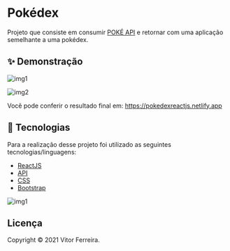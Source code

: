 #  Pokédex
Projeto que consiste em consumir [POKÉ API](https://pokeapi.co/) e retornar com uma aplicação semelhante a uma pokédex.


## ✨ Demonstração
![img1](https://user-images.githubusercontent.com/47065330/112674446-b6291c80-8e44-11eb-854e-b5c074ae3f96.png)


![img2](https://user-images.githubusercontent.com/47065330/112674455-b7f2e000-8e44-11eb-9608-e03d986e289a.png)

Você pode conferir o resultado final em: https://pokedexreactjs.netlify.app




## 📝 Tecnologias 
Para a realização desse projeto foi utilizado as seguintes tecnologias/linguagens: 
- [ReactJS](https://pt-br.reactjs.org) 
- [API](https://pokeapi.co/)
- [CSS]() 
- [Bootstrap](https://getbootstrap.com) 


![img1](https://user-images.githubusercontent.com/47065330/112674397-a6a9d380-8e44-11eb-8e8d-f656c9162849.png)


## Licença
Copyright © 2021 Vitor Ferreira.


